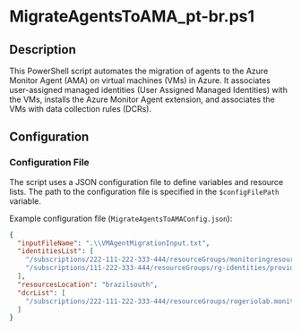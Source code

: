 # MigrateAgentsToAMA_pt-br.ps1

## Description

This PowerShell script automates the migration of agents to the Azure Monitor Agent (AMA) on virtual machines (VMs) in Azure. It associates user-assigned managed identities (User Assigned Managed Identities) with the VMs, installs the Azure Monitor Agent extension, and associates the VMs with data collection rules (DCRs).

## Configuration

### Configuration File

The script uses a JSON configuration file to define variables and resource lists. The path to the configuration file is specified in the `$configFilePath` variable.

Example configuration file (`MigrateAgentsToAMAConfig.json`):

```json
{
  "inputFileName": ".\\VMAgentMigrationInput.txt",
  "identitiesList": [
    "/subscriptions/222-111-222-333-444/resourceGroups/monitoringresources-rg/providers/Microsoft.ManagedIdentity/userAssignedIdentities/AzureVMMonitoring-MI-BrazilSouth-VSNova",
    "/subscriptions/111-222-333-444/resourceGroups/rg-identities/providers/Microsoft.ManagedIdentity/userAssignedIdentities/mi-VMMonitoring-vsold-brazilsouth"
  ],
  "resourcesLocation": "brazilsouth",
  "dcrList": [
    "/subscriptions/222-111-222-333-444/resourceGroups/rogeriolab.monitoring.rg/providers/Microsoft.Insights/dataCollectionRules/MSVMI-VMDefault-DCR"
  ]
}